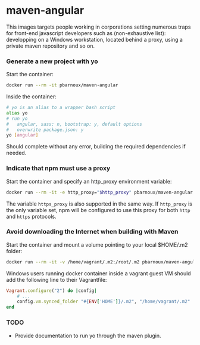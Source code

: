 # maven-angular

This images targets people working in corporations setting numerous traps for
front-end javascript developers such as (non-exhaustive list): developping on
a Windows workstation, located behind a proxy, using a private maven repository
and so on.

### Generate a new project with yo

Start the container:

```sh
docker run --rm -it pbarnoux/maven-angular
```

Inside the container:

```sh
# yo is an alias to a wrapper bash script
alias yo
# run yo
#   angular, sass: n, bootstrap: y, default options
#   overwrite package.json: y
yo [angular]
```

Should complete without any error, building the required dependencies if
needed.

### Indicate that npm must use a proxy

Start the container and specify an http_proxy environment variable:

```sh
docker run --rm -it -e http_proxy="$http_proxy" pbarnoux/maven-angular
```

The variable `https_proxy` is also supported in the same way. If `http_proxy`
is the only variable set, npm will be configured to use this proxy for both
`http` and `https` protocols.

### Avoid downloading the Internet when building with Maven

Start the container and mount a volume pointing to your local $HOME/.m2 folder:

```sh
docker run --rm -it -v /home/vagrant/.m2:/root/.m2 pbarnoux/maven-angular
```

Windows users running docker container inside a vagrant guest VM should add the
following line to their Vagrantfile:

```ruby
Vagrant.configure("2") do |config|
    # ...
    config.vm.synced_folder "#{ENV['HOME']}/.m2", "/home/vagrant/.m2"
end
```

### TODO

- Provide documentation to run yo through the maven plugin.
